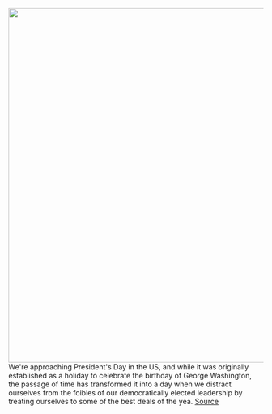 <img src='https://cdn.vox-cdn.com/thumbor/NWX1Kjql7IrjG7F1O4ywW6tkTmc=/0x0:2040x1360/1200x800/filters:focal(831x749:1157x1075)/cdn.vox-cdn.com/uploads/chorus_image/image/70523038/akrales_211028_4820_0523.0.jpg' width='700px' /><br/>
We're approaching President's Day in the US, and while it was originally established as a holiday to celebrate the birthday of George Washington, the passage of time has transformed it into a day when we distract ourselves from the foibles of our democratically elected leadership by treating ourselves to some of the best deals of the yea.
<a href='https://www.theverge.com/good-deals/22939133/presidents-day-best-sales-2022-tech-deals-headphones-laptops-tvs-gaming'> Source <a/>
